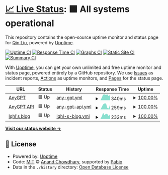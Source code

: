 # [📈 Live Status](https://lqhl.github.io/upptime): <!--live status--> **🟩 All systems operational**

This repository contains the open-source uptime monitor and status page for [Qin Liu](https://lqhl.me), powered by [Upptime](https://github.com/upptime/upptime).

[![Uptime CI](https://github.com/lqhl/upptime/workflows/Uptime%20CI/badge.svg)](https://github.com/lqhl/upptime/actions?query=workflow%3A%22Uptime+CI%22)
[![Response Time CI](https://github.com/lqhl/upptime/workflows/Response%20Time%20CI/badge.svg)](https://github.com/lqhl/upptime/actions?query=workflow%3A%22Response+Time+CI%22)
[![Graphs CI](https://github.com/lqhl/upptime/workflows/Graphs%20CI/badge.svg)](https://github.com/lqhl/upptime/actions?query=workflow%3A%22Graphs+CI%22)
[![Static Site CI](https://github.com/lqhl/upptime/workflows/Static%20Site%20CI/badge.svg)](https://github.com/lqhl/upptime/actions?query=workflow%3A%22Static+Site+CI%22)
[![Summary CI](https://github.com/lqhl/upptime/workflows/Summary%20CI/badge.svg)](https://github.com/lqhl/upptime/actions?query=workflow%3A%22Summary+CI%22)

With [Upptime](https://upptime.js.org), you can get your own unlimited and free uptime monitor and status page, powered entirely by a GitHub repository. We use [Issues](https://github.com/lqhl/upptime/issues) as incident reports, [Actions](https://github.com/lqhl/upptime/actions) as uptime monitors, and [Pages](https://lqhl.github.io/upptime) for the status page.

<!--start: status pages-->
<!-- This summary is generated by Upptime (https://github.com/upptime/upptime) -->
<!-- Do not edit this manually, your changes will be overwritten -->
<!-- prettier-ignore -->
| URL | Status | History | Response Time | Uptime |
| --- | ------ | ------- | ------------- | ------ |
| <img alt="" src="https://icons.duckduckgo.com/ip3/getanygpt.com.ico" height="13"> [AnyGPT](https://getanygpt.com) | 🟩 Up | [any-gpt.yml](https://github.com/lqhl/upptime/commits/HEAD/history/any-gpt.yml) | <details><summary><img alt="Response time graph" src="./graphs/any-gpt/response-time-week.png" height="20"> 340ms</summary><br><a href="https://lqhl.github.io/upptime/history/any-gpt"><img alt="Response time 537" src="https://img.shields.io/endpoint?url=https%3A%2F%2Fraw.githubusercontent.com%2Flqhl%2Fupptime%2FHEAD%2Fapi%2Fany-gpt%2Fresponse-time.json"></a><br><a href="https://lqhl.github.io/upptime/history/any-gpt"><img alt="24-hour response time 375" src="https://img.shields.io/endpoint?url=https%3A%2F%2Fraw.githubusercontent.com%2Flqhl%2Fupptime%2FHEAD%2Fapi%2Fany-gpt%2Fresponse-time-day.json"></a><br><a href="https://lqhl.github.io/upptime/history/any-gpt"><img alt="7-day response time 340" src="https://img.shields.io/endpoint?url=https%3A%2F%2Fraw.githubusercontent.com%2Flqhl%2Fupptime%2FHEAD%2Fapi%2Fany-gpt%2Fresponse-time-week.json"></a><br><a href="https://lqhl.github.io/upptime/history/any-gpt"><img alt="30-day response time 293" src="https://img.shields.io/endpoint?url=https%3A%2F%2Fraw.githubusercontent.com%2Flqhl%2Fupptime%2FHEAD%2Fapi%2Fany-gpt%2Fresponse-time-month.json"></a><br><a href="https://lqhl.github.io/upptime/history/any-gpt"><img alt="1-year response time 537" src="https://img.shields.io/endpoint?url=https%3A%2F%2Fraw.githubusercontent.com%2Flqhl%2Fupptime%2FHEAD%2Fapi%2Fany-gpt%2Fresponse-time-year.json"></a></details> | <details><summary><a href="https://lqhl.github.io/upptime/history/any-gpt">100.00%</a></summary><a href="https://lqhl.github.io/upptime/history/any-gpt"><img alt="All-time uptime 99.90%" src="https://img.shields.io/endpoint?url=https%3A%2F%2Fraw.githubusercontent.com%2Flqhl%2Fupptime%2FHEAD%2Fapi%2Fany-gpt%2Fuptime.json"></a><br><a href="https://lqhl.github.io/upptime/history/any-gpt"><img alt="24-hour uptime 100.00%" src="https://img.shields.io/endpoint?url=https%3A%2F%2Fraw.githubusercontent.com%2Flqhl%2Fupptime%2FHEAD%2Fapi%2Fany-gpt%2Fuptime-day.json"></a><br><a href="https://lqhl.github.io/upptime/history/any-gpt"><img alt="7-day uptime 100.00%" src="https://img.shields.io/endpoint?url=https%3A%2F%2Fraw.githubusercontent.com%2Flqhl%2Fupptime%2FHEAD%2Fapi%2Fany-gpt%2Fuptime-week.json"></a><br><a href="https://lqhl.github.io/upptime/history/any-gpt"><img alt="30-day uptime 100.00%" src="https://img.shields.io/endpoint?url=https%3A%2F%2Fraw.githubusercontent.com%2Flqhl%2Fupptime%2FHEAD%2Fapi%2Fany-gpt%2Fuptime-month.json"></a><br><a href="https://lqhl.github.io/upptime/history/any-gpt"><img alt="1-year uptime 99.90%" src="https://img.shields.io/endpoint?url=https%3A%2F%2Fraw.githubusercontent.com%2Flqhl%2Fupptime%2FHEAD%2Fapi%2Fany-gpt%2Fuptime-year.json"></a></details>
| <img alt="" src="https://icons.duckduckgo.com/ip3/api.getanygpt.com.ico" height="13"> [AnyGPT API](https://api.getanygpt.com) | 🟩 Up | [any-gpt-api.yml](https://github.com/lqhl/upptime/commits/HEAD/history/any-gpt-api.yml) | <details><summary><img alt="Response time graph" src="./graphs/any-gpt-api/response-time-week.png" height="20"> 259ms</summary><br><a href="https://lqhl.github.io/upptime/history/any-gpt-api"><img alt="Response time 453" src="https://img.shields.io/endpoint?url=https%3A%2F%2Fraw.githubusercontent.com%2Flqhl%2Fupptime%2FHEAD%2Fapi%2Fany-gpt-api%2Fresponse-time.json"></a><br><a href="https://lqhl.github.io/upptime/history/any-gpt-api"><img alt="24-hour response time 330" src="https://img.shields.io/endpoint?url=https%3A%2F%2Fraw.githubusercontent.com%2Flqhl%2Fupptime%2FHEAD%2Fapi%2Fany-gpt-api%2Fresponse-time-day.json"></a><br><a href="https://lqhl.github.io/upptime/history/any-gpt-api"><img alt="7-day response time 259" src="https://img.shields.io/endpoint?url=https%3A%2F%2Fraw.githubusercontent.com%2Flqhl%2Fupptime%2FHEAD%2Fapi%2Fany-gpt-api%2Fresponse-time-week.json"></a><br><a href="https://lqhl.github.io/upptime/history/any-gpt-api"><img alt="30-day response time 186" src="https://img.shields.io/endpoint?url=https%3A%2F%2Fraw.githubusercontent.com%2Flqhl%2Fupptime%2FHEAD%2Fapi%2Fany-gpt-api%2Fresponse-time-month.json"></a><br><a href="https://lqhl.github.io/upptime/history/any-gpt-api"><img alt="1-year response time 453" src="https://img.shields.io/endpoint?url=https%3A%2F%2Fraw.githubusercontent.com%2Flqhl%2Fupptime%2FHEAD%2Fapi%2Fany-gpt-api%2Fresponse-time-year.json"></a></details> | <details><summary><a href="https://lqhl.github.io/upptime/history/any-gpt-api">100.00%</a></summary><a href="https://lqhl.github.io/upptime/history/any-gpt-api"><img alt="All-time uptime 99.91%" src="https://img.shields.io/endpoint?url=https%3A%2F%2Fraw.githubusercontent.com%2Flqhl%2Fupptime%2FHEAD%2Fapi%2Fany-gpt-api%2Fuptime.json"></a><br><a href="https://lqhl.github.io/upptime/history/any-gpt-api"><img alt="24-hour uptime 100.00%" src="https://img.shields.io/endpoint?url=https%3A%2F%2Fraw.githubusercontent.com%2Flqhl%2Fupptime%2FHEAD%2Fapi%2Fany-gpt-api%2Fuptime-day.json"></a><br><a href="https://lqhl.github.io/upptime/history/any-gpt-api"><img alt="7-day uptime 100.00%" src="https://img.shields.io/endpoint?url=https%3A%2F%2Fraw.githubusercontent.com%2Flqhl%2Fupptime%2FHEAD%2Fapi%2Fany-gpt-api%2Fuptime-week.json"></a><br><a href="https://lqhl.github.io/upptime/history/any-gpt-api"><img alt="30-day uptime 100.00%" src="https://img.shields.io/endpoint?url=https%3A%2F%2Fraw.githubusercontent.com%2Flqhl%2Fupptime%2FHEAD%2Fapi%2Fany-gpt-api%2Fuptime-month.json"></a><br><a href="https://lqhl.github.io/upptime/history/any-gpt-api"><img alt="1-year uptime 99.91%" src="https://img.shields.io/endpoint?url=https%3A%2F%2Fraw.githubusercontent.com%2Flqhl%2Fupptime%2FHEAD%2Fapi%2Fany-gpt-api%2Fuptime-year.json"></a></details>
| <img alt="" src="https://icons.duckduckgo.com/ip3/lqhl.me.ico" height="13"> [lqhl's blog](https://lqhl.me) | 🟩 Up | [lqhl-s-blog.yml](https://github.com/lqhl/upptime/commits/HEAD/history/lqhl-s-blog.yml) | <details><summary><img alt="Response time graph" src="./graphs/lqhl-s-blog/response-time-week.png" height="20"> 232ms</summary><br><a href="https://lqhl.github.io/upptime/history/lqhl-s-blog"><img alt="Response time 257" src="https://img.shields.io/endpoint?url=https%3A%2F%2Fraw.githubusercontent.com%2Flqhl%2Fupptime%2FHEAD%2Fapi%2Flqhl-s-blog%2Fresponse-time.json"></a><br><a href="https://lqhl.github.io/upptime/history/lqhl-s-blog"><img alt="24-hour response time 189" src="https://img.shields.io/endpoint?url=https%3A%2F%2Fraw.githubusercontent.com%2Flqhl%2Fupptime%2FHEAD%2Fapi%2Flqhl-s-blog%2Fresponse-time-day.json"></a><br><a href="https://lqhl.github.io/upptime/history/lqhl-s-blog"><img alt="7-day response time 232" src="https://img.shields.io/endpoint?url=https%3A%2F%2Fraw.githubusercontent.com%2Flqhl%2Fupptime%2FHEAD%2Fapi%2Flqhl-s-blog%2Fresponse-time-week.json"></a><br><a href="https://lqhl.github.io/upptime/history/lqhl-s-blog"><img alt="30-day response time 240" src="https://img.shields.io/endpoint?url=https%3A%2F%2Fraw.githubusercontent.com%2Flqhl%2Fupptime%2FHEAD%2Fapi%2Flqhl-s-blog%2Fresponse-time-month.json"></a><br><a href="https://lqhl.github.io/upptime/history/lqhl-s-blog"><img alt="1-year response time 257" src="https://img.shields.io/endpoint?url=https%3A%2F%2Fraw.githubusercontent.com%2Flqhl%2Fupptime%2FHEAD%2Fapi%2Flqhl-s-blog%2Fresponse-time-year.json"></a></details> | <details><summary><a href="https://lqhl.github.io/upptime/history/lqhl-s-blog">100.00%</a></summary><a href="https://lqhl.github.io/upptime/history/lqhl-s-blog"><img alt="All-time uptime 100.00%" src="https://img.shields.io/endpoint?url=https%3A%2F%2Fraw.githubusercontent.com%2Flqhl%2Fupptime%2FHEAD%2Fapi%2Flqhl-s-blog%2Fuptime.json"></a><br><a href="https://lqhl.github.io/upptime/history/lqhl-s-blog"><img alt="24-hour uptime 100.00%" src="https://img.shields.io/endpoint?url=https%3A%2F%2Fraw.githubusercontent.com%2Flqhl%2Fupptime%2FHEAD%2Fapi%2Flqhl-s-blog%2Fuptime-day.json"></a><br><a href="https://lqhl.github.io/upptime/history/lqhl-s-blog"><img alt="7-day uptime 100.00%" src="https://img.shields.io/endpoint?url=https%3A%2F%2Fraw.githubusercontent.com%2Flqhl%2Fupptime%2FHEAD%2Fapi%2Flqhl-s-blog%2Fuptime-week.json"></a><br><a href="https://lqhl.github.io/upptime/history/lqhl-s-blog"><img alt="30-day uptime 100.00%" src="https://img.shields.io/endpoint?url=https%3A%2F%2Fraw.githubusercontent.com%2Flqhl%2Fupptime%2FHEAD%2Fapi%2Flqhl-s-blog%2Fuptime-month.json"></a><br><a href="https://lqhl.github.io/upptime/history/lqhl-s-blog"><img alt="1-year uptime 100.00%" src="https://img.shields.io/endpoint?url=https%3A%2F%2Fraw.githubusercontent.com%2Flqhl%2Fupptime%2FHEAD%2Fapi%2Flqhl-s-blog%2Fuptime-year.json"></a></details>

<!--end: status pages-->

[**Visit our status website →**](https://lqhl.github.io/upptime)

## 📄 License

- Powered by: [Upptime](https://github.com/upptime/upptime)
- Code: [MIT](./LICENSE) © [Anand Chowdhary](https://anandchowdhary.com), supported by [Pabio](https://pabio.com)
- Data in the `./history` directory: [Open Database License](https://opendatacommons.org/licenses/odbl/1-0/)
